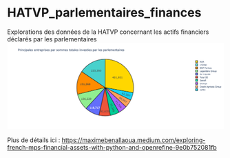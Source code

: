 # HATVP_parlementaires_finances
Explorations des données de la HATVP concernant les actifs financiers déclarés par les parlementaires
![Alt text](illustration.png?raw=true "Title")

Plus de détails ici : https://maximebenallaoua.medium.com/exploring-french-mps-financial-assets-with-python-and-openrefine-9e0b752081fb
